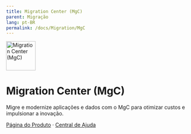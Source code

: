 ```yaml
---
title: Migration Center (MgC)
parent: Migração
lang: pt-BR
permalink: /docs/Migration/MgC
---
```


<img src="https://res-static.hc-cdn.cn/cloudbu-site/public/new-product-icon/Migration/MGC.png" width="80" height="80" alt="Migration Center (MgC)">

# Migration Center (MgC)

Migre e modernize aplicações e dados com o MgC para otimizar custos e impulsionar a inovação.

[Página do Produto](https://www.huaweicloud.com/intl/pt-br/product/mgc.html) &middot;
[Central de Ajuda](https://support.huaweicloud.com/intl/pt-br/mgc/index.html)

